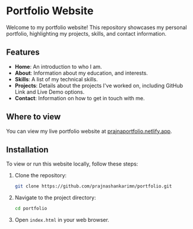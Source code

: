 # Portfolio Website

Welcome to my portfolio website! This repository showcases my personal portfolio, highlighting my projects, skills, and contact information.

## Features

- **Home**: An introduction to who I am.
- **About**: Information about my education, and interests.
- **Skills**: A list of my technical skills.
- **Projects**: Details about the projects I've worked on, including GitHub Link and Live Demo options.
- **Contact**: Information on how to get in touch with me.

## Where to view

You can view my live portfolio website at [prajnaportfolio.netlify.app](https://prajnaportfolio.netlify.app/).

## Installation

To view or run this website locally, follow these steps:

1. Clone the repository:
    ```bash
    git clone https://github.com/prajnashankarimn/portfolio.git
    ```
2. Navigate to the project directory:
    ```bash
    cd portfolio
    ```
3. Open `index.html` in your web browser.
